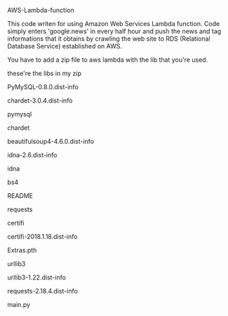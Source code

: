 AWS-Lambda-function

This code writen for using Amazon Web Services Lambda function. Code simply enters 'google.news' in every half hour and push the news and  tag informations that it obtains by crawling the web site to RDS (Relational Database Service) established on AWS.


You have to add a zip file to aws lambda with the lib that you're used.

these're the libs in my zip

PyMySQL-0.8.0.dist-info

chardet-3.0.4.dist-info

pymysql

chardet

beautifulsoup4-4.6.0.dist-info

idna-2.6.dist-info

idna

bs4

README

requests

certifi

certifi-2018.1.18.dist-info

Extras.pth

urllib3

urllib3-1.22.dist-info

requests-2.18.4.dist-info

main.py
